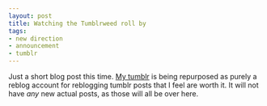 ```yaml
---
layout: post
title: Watching the Tumblrweed roll by
tags:
- new direction
- announcement
- tumblr
---
```


Just a short blog post this time. [My tumblr][1] is being repurposed as purely
a reblog account for reblogging tumblr posts that I feel are worth it. It will
not have _any_ new actual posts, as those will all be over here.


[1]: http://psquid.tumblr.com/
